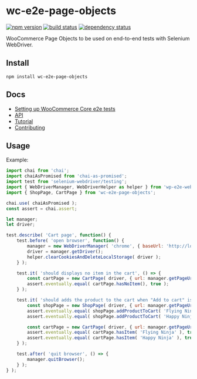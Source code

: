 wc-e2e-page-objects
===================

[![npm version](https://img.shields.io/npm/v/wc-e2e-page-objects.svg?style=flat)](https://www.npmjs.com/package/wc-e2e-page-objects)
[![build status](https://api.travis-ci.org/woocommerce/wc-e2e-page-objects.svg)](http://travis-ci.org/woocommerce/wc-e2e-page-objects)
[![dependency status](https://david-dm.org/woocommerce/wc-e2e-page-objects.svg)](https://david-dm.org/woocommerce/wc-e2e-page-objects)

WooCommerce Page Objects to be used on end-to-end tests with Selenium WebDriver.

## Install

```
npm install wc-e2e-page-objects 
```

## Docs
- [Setting up WooCommerce Core e2e tests](https://github.com/woocommerce/woocommerce/wiki/End-to-end-Testing)
- [API](https://woocommerce.github.io/wc-e2e-page-objects/wc-e2e-page-objects/0.3.0/index.html)
- [Tutorial](https://woocommerce.github.io/wc-e2e-page-objects/wc-e2e-page-objects/0.3.0/tutorial-overview.html)
- [Contributing](./.github/CONTRIBUTING.md)

## Usage

Example:
~~~js
import chai from 'chai';
import chaiAsPromised from 'chai-as-promised';
import test from 'selenium-webdriver/testing';
import { WebDriverManager, WebDriverHelper as helper } from 'wp-e2e-webdriver';
import { ShopPage, CartPage } from 'wc-e2e-page-objects';

chai.use( chaiAsPromised );
const assert = chai.assert;

let manager;
let driver;

test.describe( 'Cart page', function() {
	test.before( 'open browser', function() {
		manager = new WebDriverManager( 'chrome', { baseUrl: 'http://local.wordpress.dev' } );
		driver = manager.getDriver();
		helper.clearCookiesAndDeleteLocalStorage( driver );
	} );

	test.it( 'should displays no item in the cart', () => {
		const cartPage = new CartPage( driver, { url: manager.getPageUrl( '/cart' ) } );
		assert.eventually.equal( cartPage.hasNoItem(), true );
	} );

	test.it( 'should adds the product to the cart when "Add to cart" is clicked', () => {
		const shopPage = new ShopPage( driver, { url: manager.getPageUrl( '/shop' ) } );
		assert.eventually.equal( shopPage.addProductToCart( 'Flying Ninja' ), true );
		assert.eventually.equal( shopPage.addProductToCart( 'Happy Ninja' ), true );

		const cartPage = new CartPage( driver, { url: manager.getPageUrl( '/cart' ) } );
		assert.eventually.equal( cartPage.hasItem( 'Flying Ninja' ), true );
		assert.eventually.equal( cartPage.hasItem( 'Happy Ninja' ), true );
	} );

	test.after( 'quit browser', () => {
		manager.quitBrowser();
	} );
} );
~~~
